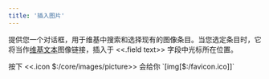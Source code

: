 ```yaml
---
title: '插入图片'
---
```


提供您一个对话框，用于维基中搜索和选择现有的图像条目。当您选定条目时，它将当作[维基文本](WikiText)图像链接，插入于 <<.field text>> 字段中光标所在位置。

按下 <<.icon $:/core/images/picture>> 会给你 `[img[$:/favicon.ico]]`